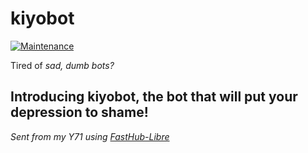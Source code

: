 # kiyobot

[![Maintenance](https://img.shields.io/badge/Maintained%3F-yes-green.svg)](https://GitHub.com/medjedqt/kiyobot/graphs/commit-activity)

Tired of _sad, dumb bots?_ 

## Introducing kiyobot, the bot that will put your depression to shame!

_Sent from my Y71 using [FastHub-Libre](https://github.com/thermatk/FastHub-Libre/)_
